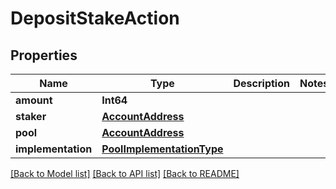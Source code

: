 # DepositStakeAction

## Properties
Name | Type | Description | Notes
------------ | ------------- | ------------- | -------------
**amount** | **Int64** |  | 
**staker** | [**AccountAddress**](AccountAddress.md) |  | 
**pool** | [**AccountAddress**](AccountAddress.md) |  | 
**implementation** | [**PoolImplementationType**](PoolImplementationType.md) |  | 

[[Back to Model list]](../README.md#documentation-for-models) [[Back to API list]](../README.md#documentation-for-api-endpoints) [[Back to README]](../README.md)


